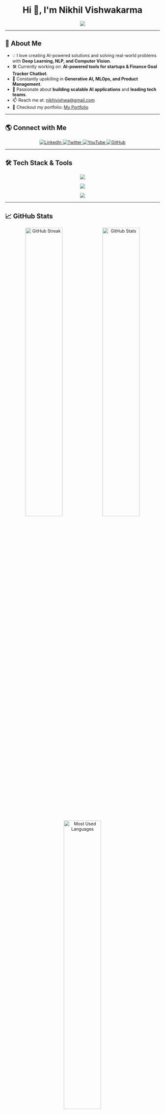<h1 align="center">Hi 👋, I'm Nikhil Vishwakarma</h1>

<p align="center">
  <img src="https://readme-typing-svg.herokuapp.com?font=Fira+Code&weight=600&size=24&pause=1000&color=2AA889&width=800&height=50&lines=Full+Stack+ML+Engineer+%7C+AI+Enthusiast;Building+AI-powered+products+%7C+Tech+Innovator;Problem+Solver+%7C+Lifelong+Learner;Passionate+about+Web+%26+AI+Development">
</p>

---

## 🚀 About Me  
- 💡 I love creating AI-powered solutions and solving real-world problems with **Deep Learning, NLP, and Computer Vision**.  
- 🛠️ Currently working on: **AI-powered tools for startups & Finance Goal Tracker Chatbot**.  
- 🌱 Constantly upskilling in **Generative AI, MLOps, and Product Management**.  
- 🎯 Passionate about **building scalable AI applications** and **leading tech teams**.  
- 📫 Reach me at: [nikhivishwa@gmail.com](mailto:nikhivishwa@gmail.com)  
- 🔗 Checkout my portfolio: [My Portfolio](https://nikhivishwa.vercel.app/)  

---

## 🌎 Connect with Me  
<p align="center">
  <a href="https://www.linkedin.com/in/nikhivishwa" target="_blank">
    <img src="https://img.shields.io/badge/LinkedIn-0A66C2?style=for-the-badge&logo=linkedin&logoColor=white" alt="LinkedIn"/>
  </a>
  <a href="https://x.com/nikhivishwa" target="_blank">
    <img src="https://img.shields.io/badge/Twitter-1DA1F2?style=for-the-badge&logo=twitter&logoColor=white" alt="Twitter"/>
  </a>
  <a href="https://www.youtube.com/@nikhivishwa" target="_blank">
    <img src="https://img.shields.io/badge/YouTube-FF0000?style=for-the-badge&logo=youtube&logoColor=white" alt="YouTube"/>
  </a>
  <a href="https://github.com/nikhivishwaa" target="_blank">
    <img src="https://img.shields.io/badge/GitHub-181717?style=for-the-badge&logo=github&logoColor=white" alt="GitHub"/>
  </a>
</p>

---

## 🛠️ Tech Stack & Tools  
<p align="center">
  <img src="https://skillicons.dev/icons?i=python,django,fastapi,flask,sklearn,opencv,tensorflow,js,express,react,nextjs,html,css,tailwind,bootstrap,mysql,mongodb,postgres,redis" />
</p>
<p align="center">
  <img src="https://skillicons.dev/icons?i=linux,gcp,aws,firebase" />
</p>
<p align="center">
  <img src="https://skillicons.dev/icons?i=git,github,vscode,figma,docker,postman" />
</p>

---

## 📈 GitHub Stats  
<p align="center">
  <img src="https://github-readme-streak-stats.herokuapp.com?username=nikhivishwaa&theme=tokyonight&hide_border=true" alt="GitHub Streak" width="49%" />
  <img src="https://github-readme-stats.vercel.app/api?username=nikhivishwaa&show_icons=true&theme=tokyonight&hide_border=true" alt="GitHub Stats" width="49%" />
</p>

<p align="center">
  <img src="https://github-readme-stats.vercel.app/api/top-langs/?username=nikhivishwaa&layout=compact&theme=tokyonight&hide_border=true" alt="Most Used Languages" width="49%" />
</p>

---

## ⚡ Recent Projects  
- 🚀 **[Dentify AI](https://github.com/nikhivishwaa/Dentify-AI)** - AI-powered tooth disease detection system.  
- 📊 **[Finance Goal Tracker](https://github.com/nikhivishwaa/finance-chatbot)** - Smart chatbot for budgeting & investments.  
- 🏬 **[E-commerce Platform](https://github.com/nikhivishwaa/eCommerce-Django)** - Scalable online store using Django.  
- ♟️ **[Online Chess Platform](https://github.com/nikhivishwaa/Chess-Django-React)** - Play chess with AI & friends.  

---

### 🎯 Fun Fact:  
💡 I believe **"AI is a tool, not a replacement. It amplifies human potential!"**  

🚀 Let's connect and innovate together! 🚀  
